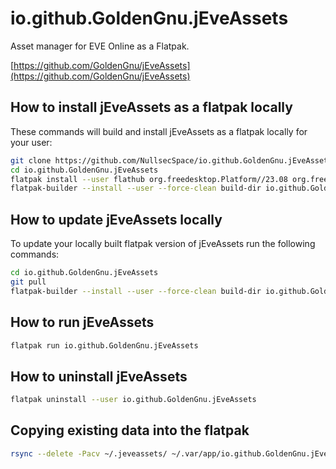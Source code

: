 # io.github.GoldenGnu.jEveAssets
Asset manager for EVE Online as a Flatpak.

[https://github.com/GoldenGnu/jEveAssets](https://github.com/GoldenGnu/jEveAssets)

## How to install jEveAssets as a flatpak locally

These commands will build and install jEveAssets as a flatpak locally for your user:
```bash
git clone https://github.com/NullsecSpace/io.github.GoldenGnu.jEveAssets.git
cd io.github.GoldenGnu.jEveAssets
flatpak install --user flathub org.freedesktop.Platform//23.08 org.freedesktop.Sdk//23.08
flatpak-builder --install --user --force-clean build-dir io.github.GoldenGnu.jEveAssets.yml
```

## How to update jEveAssets locally
To update your locally built flatpak version of jEveAssets run the following commands:
```bash
cd io.github.GoldenGnu.jEveAssets
git pull
flatpak-builder --install --user --force-clean build-dir io.github.GoldenGnu.jEveAssets.yml
```

## How to run jEveAssets
```bash
flatpak run io.github.GoldenGnu.jEveAssets
```

## How to uninstall jEveAssets
```bash
flatpak uninstall --user io.github.GoldenGnu.jEveAssets
```


## Copying existing data into the flatpak
```bash
rsync --delete -Pacv ~/.jeveassets/ ~/.var/app/io.github.GoldenGnu.jEveAssets/data/.jeveassets/
```
